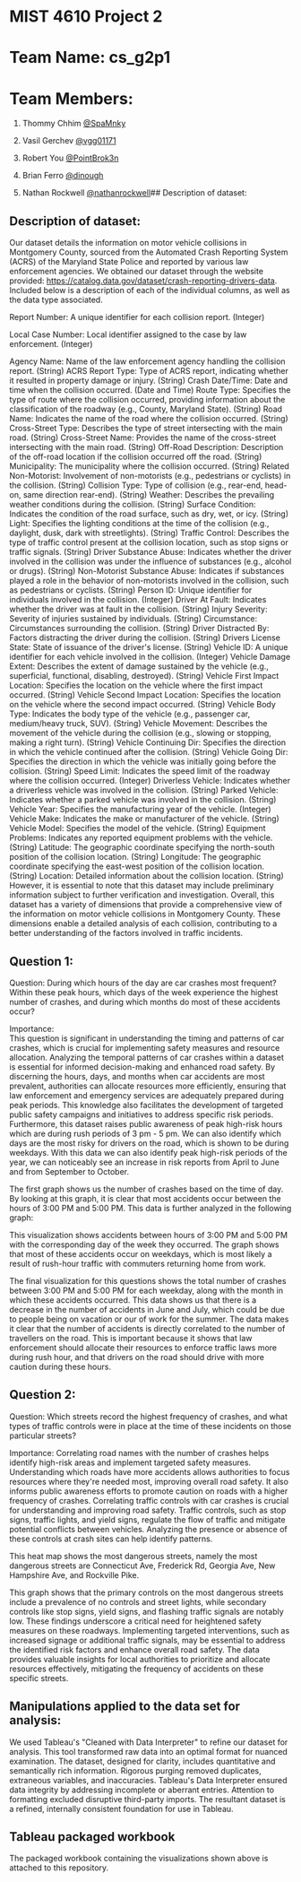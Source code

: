# MIST 4610 Project 2
# Team Name: cs_g2p1
# Team Members:
1. Thommy Chhim [@SpaMnky](https://github.com/SpaMnky)

2. Vasil Gerchev [@vgg01171](https://github.com/vgg01171)

3. Robert You [@PointBrok3n](https://github.com/PointBrok3n)

4. Brian Ferro  [@dinough](https://github.com/dinough)

5. Nathan Rockwell [@nathanrockwell](https://github.com/nathanrockwell)## Description of dataset:

## Description of dataset:
Our dataset details the information on motor vehicle collisions in Montgomery County, sourced from the Automated Crash Reporting System (ACRS) of the Maryland State Police and reported by various law enforcement agencies. We obtained our dataset through the website provided: https://catalog.data.gov/dataset/crash-reporting-drivers-data. Included below is a description of each of the individual columns, as well as the data type associated.

Report Number: A unique identifier for each collision report. (Integer)

Local Case Number: Local identifier assigned to the case by law enforcement. (Integer)

Agency Name: Name of the law enforcement agency handling the collision report. (String)
ACRS Report Type: Type of ACRS report, indicating whether it resulted in property damage or injury. (String)
Crash Date/Time: Date and time when the collision occurred. (Date and Time)
Route Type: Specifies the type of route where the collision occurred, providing information about the classification of the roadway (e.g., County, Maryland State). (String)
Road Name: Indicates the name of the road where the collision occurred. (String)
Cross-Street Type: Describes the type of street intersecting with the main road. (String)
Cross-Street Name: Provides the name of the cross-street intersecting with the main road. (String)
Off-Road Description: Description of the off-road location if the collision occurred off the road. (String)
Municipality: The municipality where the collision occurred. (String)
Related Non-Motorist: Involvement of non-motorists (e.g., pedestrians or cyclists) in the collision. (String)
Collision Type: Type of collision (e.g., rear-end, head-on, same direction rear-end). (String)
Weather: Describes the prevailing weather conditions during the collision. (String)
Surface Condition: Indicates the condition of the road surface, such as dry, wet, or icy. (String)
Light: Specifies the lighting conditions at the time of the collision (e.g., daylight, dusk, dark with streetlights). (String)
Traffic Control: Describes the type of traffic control present at the collision location, such as stop signs or traffic signals. (String)
Driver Substance Abuse: Indicates whether the driver involved in the collision was under the influence of substances (e.g., alcohol or drugs). (String)
Non-Motorist Substance Abuse: Indicates if substances played a role in the behavior of non-motorists involved in the collision, such as pedestrians or cyclists. (String)
Person ID: Unique identifier for individuals involved in the collision. (Integer)
Driver At Fault: Indicates whether the driver was at fault in the collision. (String)
Injury Severity: Severity of injuries sustained by individuals. (String)
Circumstance: Circumstances surrounding the collision. (String)
Driver Distracted By: Factors distracting the driver during the collision. (String)
Drivers License State: State of issuance of the driver's license. (String)
Vehicle ID: A unique identifier for each vehicle involved in the collision. (Integer)
Vehicle Damage Extent: Describes the extent of damage sustained by the vehicle (e.g., superficial, functional, disabling, destroyed). (String)
Vehicle First Impact Location: Specifies the location on the vehicle where the first impact occurred. (String)
Vehicle Second Impact Location: Specifies the location on the vehicle where the second impact occurred. (String)
Vehicle Body Type: Indicates the body type of the vehicle (e.g., passenger car, medium/heavy truck, SUV). (String)
Vehicle Movement: Describes the movement of the vehicle during the collision (e.g., slowing or stopping, making a right turn). (String)
Vehicle Continuing Dir: Specifies the direction in which the vehicle continued after the collision. (String)
Vehicle Going Dir: Specifies the direction in which the vehicle was initially going before the collision. (String)
Speed Limit: Indicates the speed limit of the roadway where the collision occurred. (Integer)
Driverless Vehicle: Indicates whether a driverless vehicle was involved in the collision. (String)
Parked Vehicle: Indicates whether a parked vehicle was involved in the collision. (String)
Vehicle Year: Specifies the manufacturing year of the vehicle. (Integer)
Vehicle Make: Indicates the make or manufacturer of the vehicle. (String)
Vehicle Model: Specifies the model of the vehicle. (String)
Equipment Problems: Indicates any reported equipment problems with the vehicle. (String)
Latitude: The geographic coordinate specifying the north-south position of the collision location. (String)
Longitude: The geographic coordinate specifying the east-west position of the collision location. (String)
Location: Detailed information about the collision location. (String)
However, it is essential to note that this dataset may include preliminary information subject to further verification and investigation. Overall, this dataset has a variety of dimensions that provide a comprehensive view of the information on motor vehicle collisions in Montgomery County. These dimensions enable a detailed analysis of each collision, contributing to a better understanding of the factors involved in traffic incidents.



## Question 1:

Question: 
During which hours of the day are car crashes most frequent? Within these peak hours, which days of the week experience the highest number of crashes, and during which months do most of these accidents occur?


Importance:  
This question is significant in understanding the timing and patterns of car crashes, which is crucial for implementing safety measures and resource allocation. Analyzing the temporal patterns of car crashes within a dataset is essential for informed decision-making and enhanced road safety. By discerning the hours, days, and months when car accidents are most prevalent, authorities can allocate resources more efficiently, ensuring that law enforcement and emergency services are adequately prepared during peak periods. This knowledge also facilitates the development of targeted public safety campaigns and initiatives to address specific risk periods. Furthermore, this dataset raises public awareness of peak high-risk hours which are during rush periods of 3 pm - 5 pm. We can also identify which days are the most risky for drivers on the road, which is shown to be during weekdays. With this data we can also identify peak high-risk periods of the year, we can noticeably see an increase in risk reports from April to June and from September to October. 

The first graph shows us the number of crashes based on the time of day. By looking at this graph, it is clear that most accidents occur between the hours of 3:00 PM and 5:00 PM. This data is further analyzed in the following graph:

This visualization shows accidents between hours of 3:00 PM and 5:00 PM with the corresponding day of the week they occurred. The graph shows that most of these accidents occur on weekdays, which is most likely a result of rush-hour traffic with commuters returning home from work.

The final visualization for this questions shows the total number of crashes between 3:00 PM and 5:00 PM for each weekday, along with the month in which these accidents occurred. This data shows us that there is a decrease in the number of accidents in June and July, which could be due to people being on vacation or our of work for the summer. The data makes it clear that the number of accidents is directly correlated to the number of travellers on the road. This is important because it shows that law enforcement should allocate their resources to enforce traffic laws more during rush hour, and that drivers on the road should drive with more caution during these hours.





## Question 2:


Question: 
Which streets record the highest frequency of crashes, and what types of traffic controls were in place at the time of these incidents on those particular streets?

Importance: 
Correlating road names with the number of crashes helps identify high-risk areas and implement targeted safety measures. Understanding which roads have more accidents allows authorities to focus resources where they're needed most, improving overall road safety. It also informs public awareness efforts to promote caution on roads with a higher frequency of crashes.
Correlating traffic controls with car crashes is crucial for understanding and improving road safety. Traffic controls, such as stop signs, traffic lights, and yield signs, regulate the flow of traffic and mitigate potential conflicts between vehicles. Analyzing the presence or absence of these controls at crash sites can help identify patterns. 


This heat map shows the most dangerous streets, namely the most dangerous streets are Connecticut Ave, Frederick Rd, Georgia Ave, New Hampshire Ave, and Rockville Pike.


This graph shows that the primary controls on the most dangerous streets include a prevalence of no controls and street lights, while secondary controls like stop signs, yield signs, and flashing traffic signals are notably low. These findings underscore a critical need for heightened safety measures on these roadways. Implementing targeted interventions, such as increased signage or additional traffic signals, may be essential to address the identified risk factors and enhance overall road safety. The data provides valuable insights for local authorities to prioritize and allocate resources effectively, mitigating the frequency of accidents on these specific streets.




## Manipulations applied to the data set for analysis:
We used Tableau's "Cleaned with Data Interpreter" to refine our dataset for analysis. This tool transformed raw data into an optimal format for nuanced examination. The dataset, designed for clarity, includes quantitative and semantically rich information. Rigorous purging removed duplicates, extraneous variables, and inaccuracies. Tableau's Data Interpreter ensured data integrity by addressing incomplete or aberrant entries. Attention to formatting excluded disruptive third-party imports. The resultant dataset is a refined, internally consistent foundation for use in Tableau.
## Tableau packaged workbook

The packaged workbook containing the visualizations shown above is attached to this repository.


